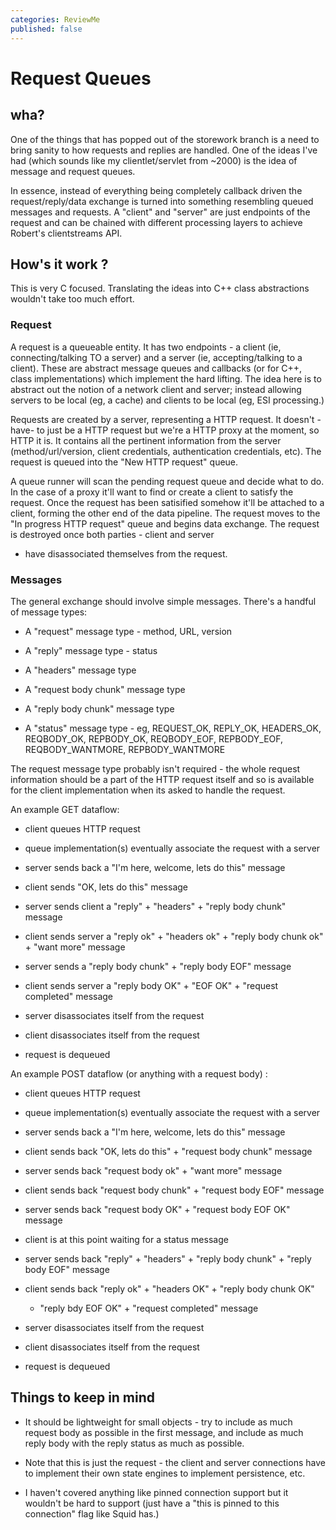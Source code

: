 ```yaml
---
categories: ReviewMe
published: false
---
```

# Request Queues

## wha?

One of the things that has popped out of the storework branch is a need
to bring sanity to how requests and replies are handled. One of the
ideas I've had (which sounds like my clientlet/servlet from \~2000) is
the idea of message and request queues.

In essence, instead of everything being completely callback driven the
request/reply/data exchange is turned into something resembling queued
messages and requests. A "client" and "server" are just endpoints of the
request and can be chained with different processing layers to achieve
Robert's clientstreams API.

## How's it work ?

This is very C focused. Translating the ideas into C++ class
abstractions wouldn't take too much effort.

### Request

A request is a queueable entity. It has two endpoints - a client (ie,
connecting/talking TO a server) and a server (ie, accepting/talking to a
client). These are abstract message queues and callbacks (or for C++,
class implementations) which implement the hard lifting. The idea here
is to abstract out the notion of a network client and server; instead
allowing servers to be local (eg, a cache) and clients to be local (eg,
ESI processing.)

Requests are created by a server, representing a HTTP request. It
doesn't -have- to just be a HTTP request but we're a HTTP proxy at the
moment, so HTTP it is. It contains all the pertinent information from
the server (method/url/version, client credentials, authentication
credentials, etc). The request is queued into the "New HTTP request"
queue.

A queue runner will scan the pending request queue and decide what to
do. In the case of a proxy it'll want to find or create a client to
satisfy the request. Once the request has been satisified somehow it'll
be attached to a client, forming the other end of the data pipeline. The
request moves to the "In progress HTTP request" queue and begins data
exchange. The request is destroyed once both parties - client and server
- have disassociated themselves from the request.

### Messages

The general exchange should involve simple messages. There's a handful
of message types:

  - A "request" message type - method, URL, version

  - A "reply" message type - status

  - A "headers" message type

  - A "request body chunk" message type

  - A "reply body chunk" message type

  - A "status" message type - eg, REQUEST_OK, REPLY_OK, HEADERS_OK,
    REQBODY_OK, REPBODY_OK, REQBODY_EOF, REPBODY_EOF,
    REQBODY_WANTMORE, REPBODY_WANTMORE

The request message type probably isn't required - the whole request
information should be a part of the HTTP request itself and so is
available for the client implementation when its asked to handle the
request.

An example GET dataflow:

  - client queues HTTP request

  - queue implementation(s) eventually associate the request with a
    server

  - server sends back a "I'm here, welcome, lets do this" message

  - client sends "OK, lets do this" message

  - server sends client a "reply" + "headers" + "reply body chunk"
    message

  - client sends server a "reply ok" + "headers ok" + "reply body chunk
    ok" + "want more" message

  - server sends a "reply body chunk" + "reply body EOF" message

  - client sends server a "reply body OK" + "EOF OK" + "request
    completed" message

  - server disassociates itself from the request

  - client disassociates itself from the request

  - request is dequeued

An example POST dataflow (or anything with a request body) :

  - client queues HTTP request

  - queue implementation(s) eventually associate the request with a
    server

  - server sends back a "I'm here, welcome, lets do this" message

  - client sends back "OK, lets do this" + "request body chunk" message

  - server sends back "request body ok" + "want more" message

  - client sends back "request body chunk" + "request body EOF" message

  - server sends back "request body OK" + "request body EOF OK" message

  - client is at this point waiting for a status message

  - server sends back "reply" + "headers" + "reply body chunk" + "reply
    body EOF" message

  - client sends back "reply ok" + "headers OK" + "reply body chunk OK"
    + "reply bdy EOF OK" + "request completed" message

  - server disassociates itself from the request

  - client disassociates itself from the request

  - request is dequeued

## Things to keep in mind

  - It should be lightweight for small objects - try to include as much
    request body as possible in the first message, and include as much
    reply body with the reply status as much as possible.

  - Note that this is just the request - the client and server
    connections have to implement their own state engines to implement
    persistence, etc.

  - I haven't covered anything like pinned connection support but it
    wouldn't be hard to support (just have a "this is pinned to this
    connection" flag like Squid has.)
